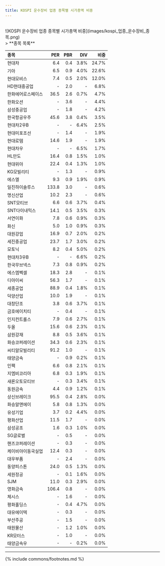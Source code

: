 ```yaml
---
title: KOSPI 운수장비 업종 종목별 시가총액 비중
---
```

<br>
![KOSPI 운수장비 업종 종목별 시가총액 비중](images/kospi_업종_운수장비_종목.png)

<br>
> **종목 목록<a id="list"></a>**

| **종목** | **PER** | **PBR** | **DIV** | **비중** |
| :------- | ------: | ------: | ------: | -------: |
| 현대차 | 6.4 | 0.4 | 3.8% | 24.7% |
| 기아 | 6.5 | 0.9 | 4.0% | 22.6% |
| 현대모비스 | 7.4 | 0.5 | 2.0% | 12.0% |
| HD현대중공업 | - | 2.0 | - | 6.8% |
| 한화에어로스페이스 | 36.5 | 2.6 | 0.7% | 4.7% |
| 한화오션 | - | 3.6 | - | 4.4% |
| 삼성중공업 | - | 1.8 | - | 4.2% |
| 한국항공우주 | 45.6 | 3.8 | 0.4% | 3.5% |
| 현대차2우B | - | - | 6.4% | 2.5% |
| 현대미포조선 | - | 1.4 | - | 1.9% |
| 현대로템 | 14.6 | 1.9 | - | 1.9% |
| 현대차우 | - | - | 6.5% | 1.7% |
| HL만도 | 16.4 | 0.8 | 1.5% | 1.0% |
| 현대위아 | 22.4 | 0.4 | 1.3% | 1.0% |
| KG모빌리티 | - | 1.3 | - | 0.9% |
| 에스엘 | 9.3 | 0.9 | 1.9% | 0.9% |
| 일진하이솔루스 | 133.8 | 3.0 | - | 0.6% |
| 명신산업 | 10.2 | 2.3 | - | 0.6% |
| SNT모티브 | 6.6 | 0.6 | 3.7% | 0.4% |
| SNT다이내믹스 | 14.1 | 0.5 | 3.5% | 0.3% |
| 서연이화 | 7.8 | 0.6 | 0.9% | 0.3% |
| 화신 | 5.0 | 1.0 | 0.9% | 0.3% |
| 대원강업 | 16.9 | 0.7 | 2.0% | 0.2% |
| 세진중공업 | 23.7 | 1.7 | 3.0% | 0.2% |
| 모토닉 | 8.2 | 0.4 | 5.0% | 0.2% |
| 현대차3우B | - | - | 6.6% | 0.2% |
| 한국무브넥스 | 7.3 | 0.8 | 0.9% | 0.2% |
| 에스엠벡셀 | 18.3 | 2.8 | - | 0.1% |
| 디아이씨 | 56.3 | 1.7 | - | 0.1% |
| 세종공업 | 88.9 | 0.4 | 1.8% | 0.1% |
| 덕양산업 | 10.0 | 1.9 | - | 0.1% |
| 대창단조 | 3.8 | 0.6 | 3.7% | 0.1% |
| 금호에이치티 | - | 0.4 | - | 0.1% |
| 인지컨트롤스 | 7.9 | 0.6 | 2.7% | 0.1% |
| 두올 | 15.6 | 0.6 | 2.3% | 0.1% |
| 삼원강재 | 8.8 | 0.5 | 3.6% | 0.1% |
| 화승코퍼레이션 | 34.3 | 0.6 | 2.3% | 0.1% |
| 씨티알모빌리티 | 91.2 | 1.0 | - | 0.1% |
| 태양금속 | - | 0.9 | 0.2% | 0.1% |
| 인팩 | 6.6 | 0.8 | 2.1% | 0.1% |
| 지엠비코리아 | 6.8 | 0.3 | 1.9% | 0.1% |
| 새론오토모티브 | - | 0.3 | 3.4% | 0.1% |
| 동원금속 | 4.4 | 0.9 | 1.2% | 0.1% |
| 상신브레이크 | 95.5 | 0.4 | 2.8% | 0.0% |
| 화승알앤에이 | 5.8 | 0.8 | 1.3% | 0.0% |
| 유성기업 | 3.7 | 0.2 | 4.4% | 0.0% |
| 평화산업 | 11.5 | 1.7 | - | 0.0% |
| 삼성공조 | 1.6 | 0.3 | 1.0% | 0.0% |
| SG글로벌 | - | 0.5 | - | 0.0% |
| 핸즈코퍼레이션 | - | 0.3 | - | 0.0% |
| 케이비아이동국실업 | 12.4 | 0.3 | - | 0.0% |
| 대우부품 | - | 2.4 | - | 0.0% |
| 동양피스톤 | 24.0 | 0.5 | 1.3% | 0.0% |
| 세원정공 | - | 0.1 | 1.6% | 0.0% |
| SJM | 11.0 | 0.3 | 2.9% | 0.0% |
| 영화금속 | 106.4 | 0.8 | - | 0.0% |
| 체시스 | - | 1.6 | - | 0.0% |
| 평화홀딩스 | - | 0.4 | 4.7% | 0.0% |
| 대유에이텍 | - | 0.3 | - | 0.0% |
| 부산주공 | - | 1.5 | - | 0.0% |
| 태원물산 | - | 1.2 | 1.0% | 0.0% |
| KR모터스 | - | 1.0 | - | 0.0% |
| 태양금속우 | - | - | 0.2% | 0.0% |

---
{% include commons/footnotes.md %}